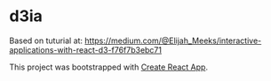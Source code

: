 # d3ia

Based on tuturial at: https://medium.com/@Elijah_Meeks/interactive-applications-with-react-d3-f76f7b3ebc71

This project was bootstrapped with [Create React App](https://github.com/facebookincubator/create-react-app).
